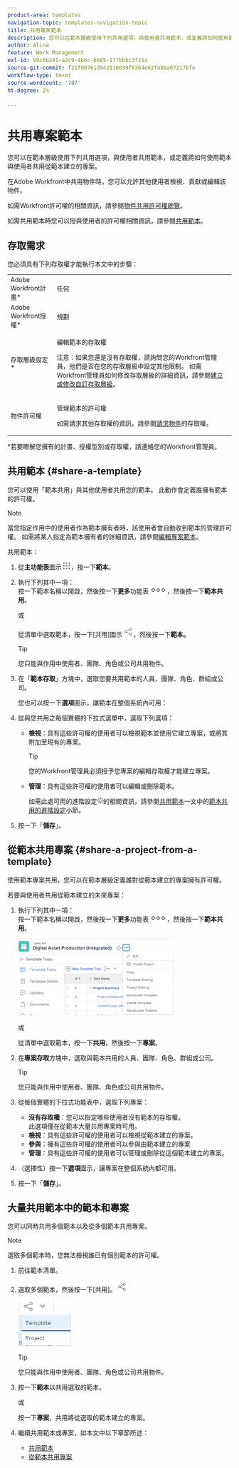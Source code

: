 ```yaml
---
product-area: templates
navigation-topic: templates-navigation-topic
title: 共用專案範本
description: 您可以在範本層級使用下列共用選項，與使用者共用範本，或定義將如何使用範本與使用者共用從範本建立的專案。
author: Alina
feature: Work Management
exl-id: 99c6b241-a2c9-4b6c-b605-177bbbc3f21a
source-git-commit: f21fd0761d942916039f6364e62f489a07217bfe
workflow-type: tm+mt
source-wordcount: '787'
ht-degree: 2%

---
```


# 共用專案範本

您可以在範本層級使用下列共用選項，與使用者共用範本，或定義將如何使用範本與使用者共用從範本建立的專案。

在Adobe Workfront中共用物件時，您可以允許其他使用者檢視、貢獻或編輯該物件。

如需Workfront許可權的相關資訊，請參閱[物件共用許可權總覽](../../../workfront-basics/grant-and-request-access-to-objects/sharing-permissions-on-objects-overview.md)。

如需共用範本時您可以授與使用者的許可權相關資訊，請參閱[共用範本](../../../workfront-basics/grant-and-request-access-to-objects/share-a-template.md)。

## 存取需求

您必須具有下列存取權才能執行本文中的步驟：

<table style="table-layout:auto"> 
 <col> 
 <col> 
 <tbody> 
  <tr> 
   <td role="rowheader">Adobe Workfront計畫*</td> 
   <td> <p>任何 </p> </td> 
  </tr> 
  <tr> 
   <td role="rowheader">Adobe Workfront授權*</td> 
   <td> <p>規劃 </p> </td> 
  </tr> 
  <tr> 
   <td role="rowheader">存取層級設定*</td> 
   <td> <p>編輯範本的存取權</p> <p>注意：如果您還是沒有存取權，請詢問您的Workfront管理員，他們是否在您的存取層級中設定其他限制。 如需Workfront管理員如何修改存取層級的詳細資訊，請參閱<a href="../../../administration-and-setup/add-users/configure-and-grant-access/create-modify-access-levels.md" class="MCXref xref">建立或修改自訂存取層級</a>。</p> </td> 
  </tr> 
  <tr> 
   <td role="rowheader">物件許可權</td> 
   <td> <p>管理範本的許可權</p> <p>如需請求其他存取權的資訊，請參閱<a href="../../../workfront-basics/grant-and-request-access-to-objects/request-access.md" class="MCXref xref">請求物件</a>的存取權。</p> </td> 
  </tr> 
 </tbody> 
</table>

&#42;若要瞭解您擁有的計畫、授權型別或存取權，請連絡您的Workfront管理員。

## 共用範本 {#share-a-template}

您可以使用「範本共用」與其他使用者共用您的範本。 此動作會定義誰擁有範本的許可權。

>[!NOTE]
>
>當您指定作用中的使用者作為範本擁有者時，該使用者會自動收到範本的管理許可權。 如需將某人指定為範本擁有者的詳細資訊，請參閱[編輯專案範本](../../../manage-work/projects/create-and-manage-templates/edit-templates.md)。

共用範本：

1. 從&#x200B;**主功能表**&#x200B;圖示![主功能表圖示](assets/main-menu-icon.png)，按一下&#x200B;**範本**。

1. 執行下列其中一項：\
   按一下範本名稱以開啟，然後按一下&#x200B;**更多**&#x200B;功能表![更多圖示](assets/qs-more-icon-on-an-object.png)，然後按一下&#x200B;**範本共用**。

   或

   從清單中選取範本，按一下[共用]圖示![](assets/share-icon.png)，然後按一下&#x200B;**範本。**

   >[!TIP]
   >
   >您只能與作用中使用者、團隊、角色或公司共用物件。

1. 在「**範本存取**」方塊中，選取您要共用範本的人員、團隊、角色、群組或公司。

   您也可以按一下&#x200B;**選項**&#x200B;圖示，讓範本在整個系統內可用：

1. 從與您共用之每個實體的下拉式選單中，選取下列選項：

   * **檢視**：具有這些許可權的使用者可以檢視範本並使用它建立專案，或將其附加至現有的專案。

     >[!TIP]
     >
     >您的Workfront管理員必須授予您專案的編輯存取權才能建立專案。

   * **管理**：具有這些許可權的使用者可以編輯或刪除範本。

     如需此處可用的進階設定![](assets/gear-icon-in-access-levels.png)的相關資訊，請參閱[共用範本](../../../workfront-basics/grant-and-request-access-to-objects/share-a-template.md)一文中的[範本共用的進階設定](../../../workfront-basics/grant-and-request-access-to-objects/share-a-template.md#template-permissions)小節。

1. 按一下「**儲存**」。

## 從範本共用專案 {#share-a-project-from-a-template}

使用範本專案共用，您可以在範本層級定義誰對從範本建立的專案擁有許可權。

若要與使用者共用從範本建立的未來專案：

1. 執行下列其中一項：\
   按一下範本名稱以開啟，然後按一下&#x200B;**更多**&#x200B;功能表![更多圖示](assets/qs-more-icon-on-an-object.png)，然後按一下&#x200B;**範本共用**。

   ![從範本共用專案](assets/project-sharing-on-template-nwe-2022-350x172.png)

   或

   從清單中選取範本，按一下&#x200B;**共用**，然後按一下&#x200B;**專案**。

1. 在&#x200B;**專案存取**&#x200B;方塊中，選取與範本共用的人員、團隊、角色、群組或公司。

   >[!TIP]
   >
   >您只能與作用中使用者、團隊、角色或公司共用物件。

1. 從每個實體的下拉式功能表中，選取下列專案：

   * **沒有存取權**：您可以指定哪些使用者沒有範本的存取權。\
     此選項僅在從範本大量共用專案時可用。 
   * **檢視**：具有這些許可權的使用者可以檢視從範本建立的專案。
   * **參與**：擁有這些許可權的使用者可以參與由範本建立的專案 
   * **管理**：具有這些許可權的使用者可以管理或刪除從這個範本建立的專案。

1. （選擇性）按一下&#x200B;**選項**&#x200B;圖示，讓專案在整個系統內都可用。
1. 按一下「**儲存**」。

<!--
<div data-mc-conditions="QuicksilverOrClassic.Draft mode">
<h3>Overview of project sharing from other sources</h3>
<p>You may already have been assigned access to projects from other areas of Workfront. <br>You may have been assigned access to projects from the following areas: </p>
<ul>
<li>When a project is created<br>For more information about sharing projects when the project is created, see the "Access" section in <a href="../../../manage-work/projects/manage-projects/edit-projects.md" class="MCXref xref">Edit projects</a>.</li>
<li>When your Workfront administrator sets user access levels<br>For more information about setting access levels, see <a href="../../../administration-and-setup/add-users/configure-and-grant-access/create-modify-access-levels.md" class="MCXref xref">Create or modify custom access levels</a>.</li>
<li>When using the project access template</li>
</ul>
<p>When using the Template Project Sharing feature, if a user's access to a project is View, but you set the access permissions for Template Project Sharing to Manage, the user will have Manage permission for every project created using this specific template. The user will only have View permission for the other projects they are on.</p>
</div>
-->

## 大量共用範本中的範本和專案

您可以同時共用多個範本以及從多個範本共用專案。

>[!NOTE]
>
>選取多個範本時，您無法檢視誰已有個別範本的許可權。

1. 前往範本清單。
1. 選取多個範本，然後按一下[共用]。![](assets/share-icon.png)

   ![大量共用範本或專案](assets/share-templates-projects-in-bulk-link-in-toolbar-nwe-2022.png)

   >[!TIP]
   >
   >您只能與作用中使用者、團隊、角色或公司共用物件。

1. 按一下&#x200B;**範本**&#x200B;以共用選取的範本。

   或

   按一下&#x200B;**專案**，共用將從選取的範本建立的專案。

1. 繼續共用範本或專案，如本文中以下章節所述：

   * [共用範本](#share-a-template)
   * [從範本共用專案](#share-a-project-from-a-template)
